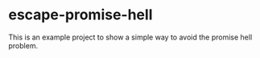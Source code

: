 # escape-promise-hell

This is an example project to show a simple way to avoid the promise hell problem.

